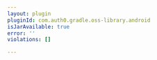 ```yaml
---
layout: plugin
pluginId: com.auth0.gradle.oss-library.android
isJarAvailable: true
error: ''
violations: []

---
```


